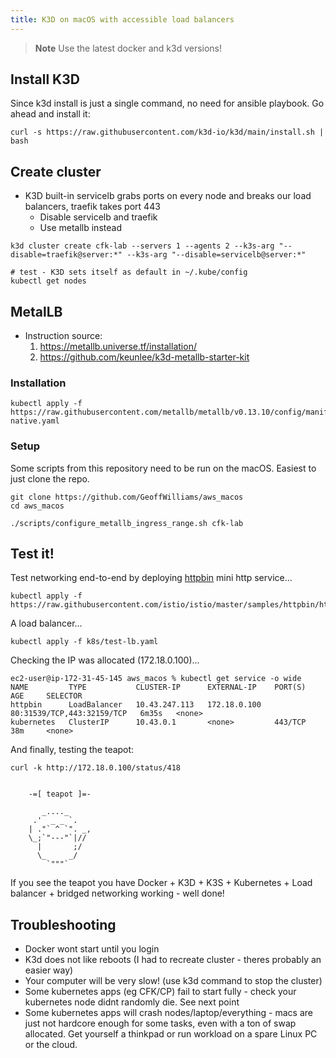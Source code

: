 ```yaml
---
title: K3D on macOS with accessible load balancers
---
```


> **Note**
> Use the latest docker and k3d versions!

## Install K3D

Since k3d install is just a single command, no need for ansible playbook. Go ahead and install it:

```shell
curl -s https://raw.githubusercontent.com/k3d-io/k3d/main/install.sh | bash
```

## Create cluster

* K3D built-in servicelb grabs ports on every node and breaks our load balancers, traefik takes port 443
  * Disable servicelb and traefik
  * Use metallb instead

```shell
k3d cluster create cfk-lab --servers 1 --agents 2 --k3s-arg "--disable=traefik@server:*" --k3s-arg "--disable=servicelb@server:*"

# test - K3D sets itself as default in ~/.kube/config
kubectl get nodes
```

## MetalLB
* Instruction source:
  1. https://metallb.universe.tf/installation/
  2. https://github.com/keunlee/k3d-metallb-starter-kit

### Installation

```shell
kubectl apply -f https://raw.githubusercontent.com/metallb/metallb/v0.13.10/config/manifests/metallb-native.yaml
```

### Setup

Some scripts from this repository need to be run on the macOS. Easiest to just clone the repo.

```shell
git clone https://github.com/GeoffWilliams/aws_macos
cd aws_macos

./scripts/configure_metallb_ingress_range.sh cfk-lab
```

## Test it!

Test networking end-to-end by deploying [httpbin](https://httpbin.org/) mini http service...

```shell
kubectl apply -f https://raw.githubusercontent.com/istio/istio/master/samples/httpbin/httpbin.yaml
```

A load balancer...

```shell
kubectl apply -f k8s/test-lb.yaml
```

Checking the IP was allocated (172.18.0.100)...

```
ec2-user@ip-172-31-45-145 aws_macos % kubectl get service -o wide
NAME         TYPE           CLUSTER-IP      EXTERNAL-IP    PORT(S)                      AGE     SELECTOR
httpbin      LoadBalancer   10.43.247.113   172.18.0.100   80:31539/TCP,443:32159/TCP   6m35s   <none>
kubernetes   ClusterIP      10.43.0.1       <none>         443/TCP                      38m     <none>
```

And finally, testing the teapot:

```shell
curl -k http://172.18.0.100/status/418


    -=[ teapot ]=-

       _...._
     .'  _ _ `.
    | ."` ^ `". _,
    \_;`"---"`|//
      |       ;/
      \_     _/
        `"""`
```

If you see the teapot you have Docker + K3D + K3S + Kubernetes + Load balancer + bridged networking working - well done!

## Troubleshooting

* Docker wont start until you login
* K3d does not like reboots (I had to recreate cluster - theres probably an easier way)
* Your computer will be very slow! (use k3d command to stop the cluster)
* Some kubernetes apps (eg CFK/CP) fail to start fully - check your kubernetes node didnt randomly die. See next point
* Some kubernetes apps will crash nodes/laptop/everything - macs are just not hardcore enough for some tasks, even with a ton of swap allocated. Get yourself a thinkpad or run workload on a spare Linux PC or the cloud.